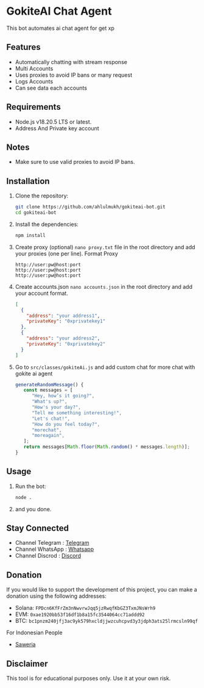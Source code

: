 # GokiteAI Chat Agent

This bot automates ai chat agent for get xp

## Features

- Automatically chatting with stream response
- Multi Accounts
- Uses proxies to avoid IP bans or many request
- Logs Accounts
- Can see data each accounts

## Requirements

- Node.js v18.20.5 LTS or latest.
- Address And Private key account

## Notes

- Make sure to use valid proxies to avoid IP bans.

## Installation

1. Clone the repository:

   ```sh
   git clone https://github.com/ahlulmukh/gokiteai-bot.git
   cd gokiteai-bot
   ```

2. Install the dependencies:

   ```sh
   npm install
   ```

3. Create proxy (optional) `nano proxy.txt` file in the root directory and add your proxies (one per line).
   Format Proxy

   ```
   http://user:pw@host:port
   http://user:pw@host:port
   http://user:pw@host:port
   ```

4. Create accounts.json `nano accounts.json` in the root directory and add your account format.

   ```json
   [
     {
       "address": "your address1",
       "privateKey": "0xprivatekey1"
     },
     {
       "address": "your address2",
       "privateKey": "0xprivatekey2"
     }
   ]
   ```

5. Go to `src/classes/gokiteAi.js` and add custom chat for more chat with gokite ai agent

   ```js
   generateRandomMessage() {
      const messages = [
         "Hey, how’s it going?",
         "What's up?",
         "How's your day?",
         "Tell me something interesting!",
         "Let's chat!",
         "How do you feel today?",
         "morechat",
         "moreagain",
      ];
      return messages[Math.floor(Math.random() * messages.length)];
   }
   ```

## Usage

1. Run the bot:

   ```sh
   node .
   ```

2. and you done.

## Stay Connected

- Channel Telegram : [Telegram](https://t.me/elpuqus)
- Channel WhatsApp : [Whatsapp](https://whatsapp.com/channel/0029VavBRhGBqbrEF9vxal1R)
- Channel Discrod : [Discord](https://discord.gg/uKM4UCAccY)

## Donation

If you would like to support the development of this project, you can make a donation using the following addresses:

- Solana: `FPDcn6KfFrZm3nNwvrwJqq5jzRwqfKbGZ3TxmJNsWrh9`
- EVM: `0xae1920bb53f16df1b8a15fc3544064cc71addd92`
- BTC: `bc1pnzm240jfj3ac9yk579hxcldjjwzcuhcpvd3y3jdph3ats25lrmcsln99qf`

For Indonesian People

- [Saweria](https://saweria.co/ahlulmukh)

## Disclaimer

This tool is for educational purposes only. Use it at your own risk.
